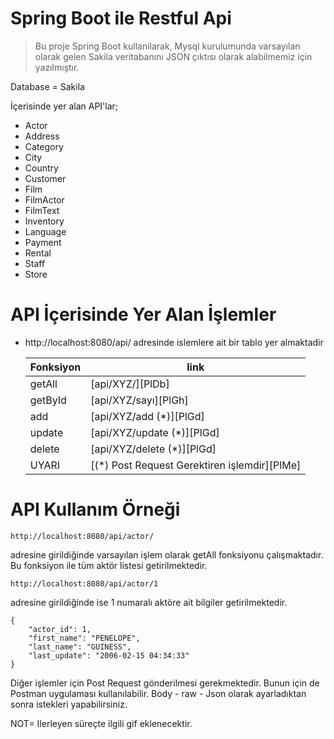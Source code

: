 # Spring Boot ile Restful Api

>Bu proje Spring Boot kullanilarak, Mysql kurulumunda varsayılan olarak gelen Sakila veritabanını JSON çıktısı olarak alabilmemiz için yazılmıştır.

Database = Sakila

İçerisinde yer alan API'lar;

  - Actor 
  - Address
  - Category
  - City
  - Country
  - Customer
  - Film
  - FilmActor
  - FilmText
  - Inventory
  - Language
  - Payment
  - Rental
  - Staff
  - Store

# API İçerisinde Yer Alan İşlemler

- http://localhost:8080/api/ adresinde islemlere ait bir tablo yer almaktadir

    | Fonksiyon | link |
    | ------ | ------ |
    | getAll | [api/XYZ/][PlDb] |
    | getById | [api/XYZ/sayı][PlGh] |
    | add | [api/XYZ/add (*)][PlGd] |
    | update | [api/XYZ/update (*)][PlGd] |
    | delete | [api/XYZ/delete (*)][PlGd] |
    | UYARI | [(*) Post Request Gerektiren işlemdir][PlMe] |

# API Kullanım Örneği
    http://localhost:8080/api/actor/
adresine girildiğinde varsayılan işlem olarak getAll fonksiyonu çalışmaktadır. Bu fonksiyon ile tüm aktör listesi getirilmektedir.
    
    http://localhost:8080/api/actor/1
adresine girildiğinde ise 1 numaralı aktöre ait bilgiler getirilmektedir.

```
{
    "actor_id": 1,
    "first_name": "PENELOPE",
    "last_name": "GUINESS",
    "last_update": "2006-02-15 04:34:33"
}
```
Diğer işlemler için Post Request gönderilmesi gerekmektedir. Bunun için de Postman uygulaması kullanılabilir. Body - raw - Json olarak ayarladıktan sonra istekleri yapabilirsiniz.

NOT= Ilerleyen süreçte ilgili gif eklenecektir.

